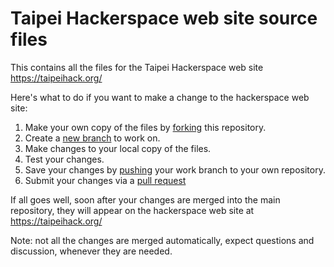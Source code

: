 # Taipei Hackerspace web site source files
This contains all the files for the Taipei Hackerspace web site https://taipeihack.org/

Here's what to do if you want to make a change to the hackerspace web site:

1. Make your own copy of the files by [forking](https://help.github.com/articles/fork-a-repo/) this repository.
2. Create a [new branch][branching] to work on.
2. Make changes to your local copy of the files.
3. Test your changes.
4. Save your changes by [pushing][pushing] your work branch to your own repository.
5. Submit your changes via a [pull request][pull request]

If all goes well, soon after your changes are merged into the main repository, they
will appear on the hackerspace web site at https://taipeihack.org/

Note: not all the changes are merged automatically, expect questions and discussion,
whenever they are needed.

[branching]: http://git-scm.com/book/en/v2/Git-Branching-Basic-Branching-and-Merging
[pushing]: http://git-scm.com/book/en/v2/Git-Branching-Basic-Branching-and-Merging
[pull request]: http://git-scm.com/book/en/v2/Git-Branching-Basic-Branching-and-Merging
